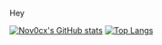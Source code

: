 Hey

[![Nov0cx's GitHub stats](https://github-readme-stats.vercel.app/api?username=Nov0cx)](https://github.com/anuraghazra/github-readme-stats)
[![Top Langs](https://github-readme-stats.vercel.app/api/top-langs/?username=Nov0cx&layout=donut)](https://github.com/anuraghazra/github-readme-stats)
